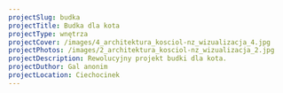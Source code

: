 ```yaml
---
projectSlug: budka
projectTitle: Budka dla kota
projectType: wnętrza
projectCover: /images/4_architektura_kosciol-nz_wizualizacja_4.jpg
projectPhotos: /images/2_architektura_kosciol-nz_wizualizacja_2.jpg
projectDescription: Rewolucyjny projekt budki dla kota.
projectDuthor: Gal anonim
projectLocation: Ciechocinek
---
```

